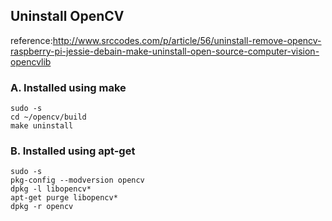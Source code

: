 ## Uninstall OpenCV

reference:http://www.srccodes.com/p/article/56/uninstall-remove-opencv-raspberry-pi-jessie-debain-make-uninstall-open-source-computer-vision-opencvlib

### A. Installed using make

```
sudo -s
cd ~/opencv/build
make uninstall
```

### B. Installed using apt-get

```
sudo -s
pkg-config --modversion opencv
dpkg -l libopencv*
apt-get purge libopencv*
dpkg -r opencv
```
